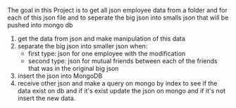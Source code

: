 The goal in this Project is to get all json employee data from a folder and for each of this json file and to seperate the big json into smalls json that will be pushed into mongo db
1) get the data from json and make manipulation of this data
2) separate the big json into smaller json when:
   - first type: json for one employee with the modification
   - second type: json for mutual friends between each of the friends that was in the original big json
3) insert the json into MongoDB
4) receive other json and make a query on mongo by index to see if the data exist on db and if it's exist update the json on mongo
   and if it's not insert the new data.
